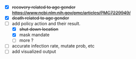 - [x] ~~recovery related to age gender https://www.ncbi.nlm.nih.gov/pmc/articles/PMC7229949/~~
- [x] ~~death related to age gender~~
- [ ] add policy action and their result.
    - [x] ~~shut down location~~
    - [x] mask mandate
    - [ ] more ?
- [ ] accurate infection rate, mutate prob, etc
- [ ] add visualized output
